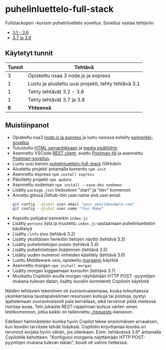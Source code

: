 # puhelinluettelo-full-stack
Fullstackopen -kurssin puhelinluettelo sovellus.
Sovellus vastaa tehtäviin 
- [3.1 - 3.6](https://fullstackopen.com/osa3/node_js_ja_express#tehtavat-3-1-3-6)
- [3.7 ja 3.8](https://fullstackopen.com/osa3/node_js_ja_express#tehtavat-3-7-3-8)


## Käytetyt tunnit
  Tunnit | Tehtävä      |
| -----  | ------------ |
| 3 | Opiskeltu osaa 3 node.js ja express |
| 1 | Luotu ja alustettu uusi projekti, tehty tehtävä 3.1 |
| 1 | Tehty tehtävät 3.2 - 3.6 |
| 1 | Tehty tehtävät 3.7 ja 3.8 |
| **6**  | **Yhteensä** |

## Muistiinpanot
- Opiskeltu osa3 [node.js ja express](https://fullstackopen.com/osa3/node_js_ja_express) ja luotu osiossa esitelty [esimerkki-sovellus](https://github.com/sakluk/fullstack-mooc/tree/main/osa3/esimerkki)
- Tutustuttu [HTML semantiikkaan](https://www.rfc-editor.org/rfc/rfc9110.html) ja [media sisältöihin](https://developer.mozilla.org/en-US/docs/Web/HTTP/MIME_types)
- Asennettu VSCode [REST client](https://marketplace.visualstudio.com/items?itemName=humao.rest-client), avattu [Postman-tili](https://www.postman.com/) ja asennettu [Postman-sovellus](https://www.postman.com/downloads/).
- Luotu uusi kansio [puhelinluettelo-full-stack](https://github.com/sakluk/puhelinluettelo-full-stack) GitHubiin
- Alustettu projekti antamalla komento `npm init`
- Asennettu express `npm install express` 
- Päivitetty projekti `npm update`
- Asennettu nodemon `npm install --save-dev nodemon`
- Lisätty `package.json` tiedostoon "start" ja "dev" komennot
- Annettu gitissä Github-tilin user.name and user.email
    ```bash
    git config --global user.email "your_email@example.com"
    git config --global user.name "Your Name"
    ```
- Kopioitu pohjaksi esimerkin `ìndex.js`
- Lisätty `persons` lista ja muutettu `index.js` vastaamaan puhelinluettelon käsittelyä
- Lisätty `/info` sivu (tehtävä 3.2)
- Lisätty yksittäisen henkilön tietojen näyttö (tehtävä 3.3)
- Lisätty puhelintietojen poisto (tehtävä 3.4)
- Lisätty puhelintietojen lisääminen (tehtävä 3.5)
- Lisätty uuden numeron virheiden käsittely (tehtävä 3.6)
- Luettu Middleware osio, opiskeltu [morganin](https://github.com/expressjs/morgan) käyttöä
- Asennettu morgan `npm install morgan`
- Lisätty morgan loggaamaan konsoliin (tehtävä 3.7)
- Muokattu Copilotin avulla morgan näyttämään HTTP POST -pyyntöjen mukana tulevan datan, lisätty koodiin kommentit Copilotin käytöstä


Näiden tehtävien tekeminen oli suoraviivaisempaa, koska toteuttaessa yksinkertaisia taustapalvelimen resurssien kutsuja tai poistoja, pystyi ajattelemaan suoraviivaisesti pala kerrallaan, eikä tarvinnut pitää mielessä montaa asiaa. Tein jokaista REST-rajapinnan kutsua varten oman testikomennon, jotka kaikki on tallennettu [./requests](./requests)-kansioon.

Edelleen hämmästelen kuinka hyvin Copilot tekee ensimmäisen arvauksen, kun koodiin tarvitsee tehdä lisäyksiä. Copilotin kirjoittamaa koodia on tarvinnut korjata hyvin vähän, jos ollenkaan. Esim. tehtävässä 3.8* antamalla Copilotille kehotteen: "Konfiguroi morgania näyttämään HTTP POST-pyyntöjen mukana tulevan datan", koodi oli valmis hetkessä.


